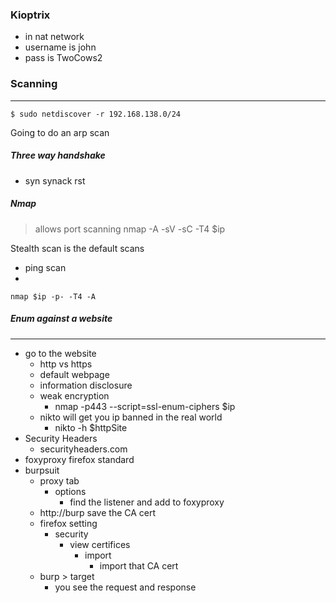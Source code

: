 ### Kioptrix
- in nat network
- username is john
- pass is TwoCows2

### Scanning
---
```
$ sudo netdiscover -r 192.168.138.0/24
```
Going to do an arp scan

##### Three way handshake 
- syn synack rst


##### Nmap
> allows port scanning 
> nmap -A -sV -sC -T4 $ip

Stealth scan is the default scans
- ping scan
- 
```
nmap $ip -p- -T4 -A
```

##### Enum against a website
---
- go to the website
	- http vs https
	- default webpage
	- information disclosure
	- weak encryption 
		- nmap -p443 --script=ssl-enum-ciphers $ip
	- nikto will get you ip banned in the real world
		- nikto -h $httpSite
- Security Headers
	- securityheaders.com
- foxyproxy firefox standard
- burpsuit
	- proxy tab
		- options
			- find the listener and add to foxyproxy
	- http://burp
		save the CA cert
	- firefox setting
		- security
			- view certifices
				- import
					- import that CA cert
	- burp > target 
		-  you see the request and response 